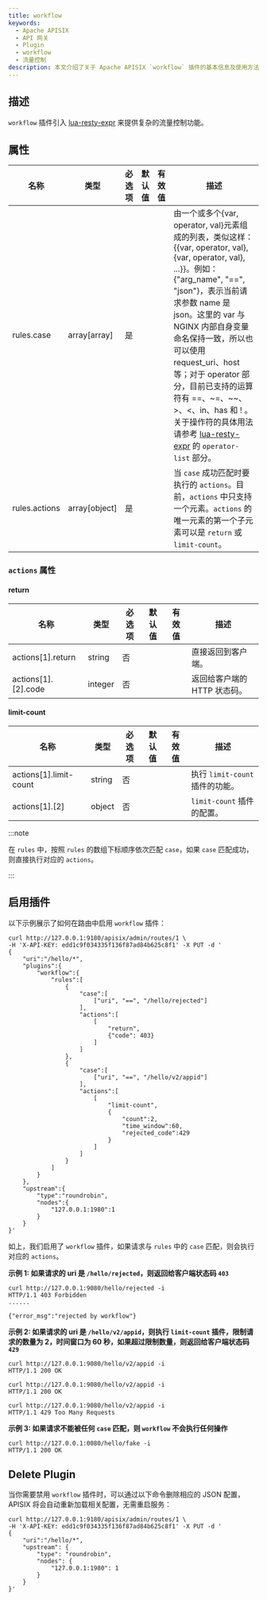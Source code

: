 ```yaml
---
title: workflow
keywords:
  - Apache APISIX
  - API 网关
  - Plugin
  - workflow
  - 流量控制
description: 本文介绍了关于 Apache APISIX `workflow` 插件的基本信息及使用方法，你可以基于此插件进行复杂的流量操作。
---
```


<!--
#
# Licensed to the Apache Software Foundation (ASF) under one or more
# contributor license agreements.  See the NOTICE file distributed with
# this work for additional information regarding copyright ownership.
# The ASF licenses this file to You under the Apache License, Version 2.0
# (the "License"); you may not use this file except in compliance with
# the License.  You may obtain a copy of the License at
#
#     http://www.apache.org/licenses/LICENSE-2.0
#
# Unless required by applicable law or agreed to in writing, software
# distributed under the License is distributed on an "AS IS" BASIS,
# WITHOUT WARRANTIES OR CONDITIONS OF ANY KIND, either express or implied.
# See the License for the specific language governing permissions and
# limitations under the License.
#
-->

## 描述

`workflow` 插件引入 [lua-resty-expr](https://github.com/api7/lua-resty-expr#operator-list) 来提供复杂的流量控制功能。

## 属性

| 名称          | 类型   | 必选项  | 默认值                    | 有效值                                                                                                                                            | 描述 |
| ------------- | ------ | ------ | ------------------------ | -------------------------------------------------------------------------------------------------------------------------------------------------- | ------------- |
| rules.case | array[array] | 是 |  |                                                                                                                            | 由一个或多个{var, operator, val}元素组成的列表，类似这样：{{var, operator, val}, {var, operator, val}, ...}}。例如：{"arg_name", "==", "json"}，表示当前请求参数 name 是 json。这里的 var 与 NGINX 内部自身变量命名保持一致，所以也可以使用 request_uri、host 等；对于 operator 部分，目前已支持的运算符有 ==、~=、~~、>、<、in、has 和 ! 。关于操作符的具体用法请参考 [lua-resty-expr](https://github.com/api7/lua-resty-expr#operator-list) 的 `operator-list` 部分。 |
| rules.actions | array[object] | 是    |                   |                                                                                                                | 当 `case` 成功匹配时要执行的 `actions`。目前，`actions` 中只支持一个元素。`actions` 的唯一元素的第一个子元素可以是 `return` 或 `limit-count`。 |

### `actions` 属性

#### return

| 名称          | 类型   | 必选项  | 默认值                    | 有效值  | 描述 |
| ------------- | ------ | ------ | ------------------------ | ----| ------------- |
| actions[1].return | string | 否     |                      |  | 直接返回到客户端。 |
| actions[1].[2].code | integer | 否 |  | | 返回给客户端的 HTTP 状态码。 |

#### limit-count

| 名称          | 类型   | 必选项  | 默认值                    | 有效值  | 描述 |
| ------------- | ------ | ------ | ------------------------ | ----| ------------- |
| actions[1].limit-count | string | 否 |  | | 执行 `limit-count` 插件的功能。 |
| actions[1].[2] | object | 否 |  | | `limit-count` 插件的配置。 |

:::note

在 `rules` 中，按照 `rules` 的数组下标顺序依次匹配 `case`，如果 `case` 匹配成功，则直接执行对应的 `actions`。

:::

## 启用插件

以下示例展示了如何在路由中启用 `workflow` 插件：

```shell
curl http://127.0.0.1:9180/apisix/admin/routes/1 \
-H 'X-API-KEY: edd1c9f034335f136f87ad84b625c8f1' -X PUT -d '
{
    "uri":"/hello/*",
    "plugins":{
        "workflow":{
            "rules":[
                {
                    "case":[
                        ["uri", "==", "/hello/rejected"]
                    ],
                    "actions":[
                        [
                            "return",
                            {"code": 403}
                        ]
                    ]
                },
                {
                    "case":[
                        ["uri", "==", "/hello/v2/appid"]
                    ],
                    "actions":[
                        [
                            "limit-count",
                            {
                                "count":2,
                                "time_window":60,
                                "rejected_code":429
                            }
                        ]
                    ]
                }
            ]
        }
    },
    "upstream":{
        "type":"roundrobin",
        "nodes":{
            "127.0.0.1:1980":1
        }
    }
}'
```

如上，我们启用了 `workflow` 插件，如果请求与 `rules` 中的 `case` 匹配，则会执行对应的 `actions`。

**示例 1: 如果请求的 uri 是 `/hello/rejected`，则返回给客户端状态码 `403`**

```shell
curl http://127.0.0.1:9080/hello/rejected -i
HTTP/1.1 403 Forbidden
......

{"error_msg":"rejected by workflow"}
```

**示例 2: 如果请求的 uri 是 `/hello/v2/appid`，则执行 `limit-count` 插件，限制请求的数量为 2，时间窗口为 60 秒，如果超过限制数量，则返回给客户端状态码 `429`**

```shell
curl http://127.0.0.1:9080/hello/v2/appid -i
HTTP/1.1 200 OK
```

```shell
curl http://127.0.0.1:9080/hello/v2/appid -i
HTTP/1.1 200 OK
```

```shell
curl http://127.0.0.1:9080/hello/v2/appid -i
HTTP/1.1 429 Too Many Requests
```

**示例 3: 如果请求不能被任何 `case` 匹配，则 `workflow` 不会执行任何操作**

```shell
curl http://127.0.0.1:0080/hello/fake -i
HTTP/1.1 200 OK
```

## Delete Plugin

当你需要禁用 `workflow` 插件时，可以通过以下命令删除相应的 JSON 配置，APISIX 将会自动重新加载相关配置，无需重启服务：

```shell
curl http://127.0.0.1:9180/apisix/admin/routes/1 \
-H 'X-API-KEY: edd1c9f034335f136f87ad84b625c8f1' -X PUT -d '
{
    "uri":"/hello/*",
    "upstream": {
        "type": "roundrobin",
        "nodes": {
            "127.0.0.1:1980": 1
        }
    }
}'
```
